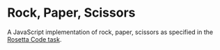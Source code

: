 # Rock, Paper, Scissors

A JavaScript implementation of rock, paper, scissors as specified in the [Rosetta Code task][0].

[0]: http://rosettacode.org/wiki/Rock-paper-scissors
